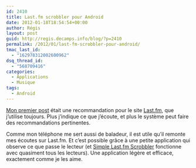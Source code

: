 ```yaml
---
id: 2410
title: Last.fm scrobbler pour Android
date: 2012-01-18T18:54:54+00:00
author: Régis
layout: post
guid: http://regis.decamps.info/blog/?p=2410
permalink: /2012/01/last-fm-scrobbler-pour-android/
tmac_last_id:
  - "162978312002600962"
dsq_thread_id:
  - "568709416"
categories:
  - Applications
  - Musique
tags:
  - Android
---
```

[Mon premier post](http://regis.decamps.info/blog/2005/06/audio-scrobbler/) était une recommandation pour le site [Last.fm](http://www.lastfm.fr/), que j’utilise toujours. Plus j’indique ce que j’écoute, et plus le système peut faire des recommandations pertinentes.

Comme mon téléphone me sert aussi de baladeur, il est utile qu’il remonte mes écoutes sur Last.fm. Et c’est possible grâce à une petite application qui observe ce que passe le lecteur (et [Simple Last.fm Scrobbler](https://market.android.com/details?id=com.adam.aslfms) fonctionne avec quasiment tous les lecteurs). Une application légère et efficace, exactement comme je les aime.
